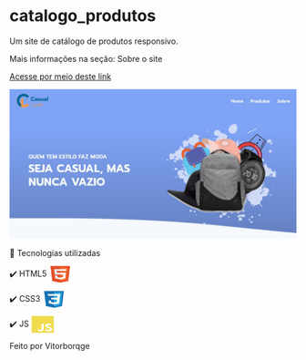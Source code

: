# catalogo_produtos

Um site de catálogo de produtos responsivo.

Mais informações na seção: Sobre o site

<a href="https://github.com/vitorborqge/Catalogo_Produtos">Acesse por meio deste link</a>

<div>
<img src="Catalogo.jpeg">
</div>
<div align="justify">    

🚀 Tecnologias utilizadas

✔️ HTML5 <img align="center" alt="Vitor-HTML" height="30" width="40" src="https://raw.githubusercontent.com/devicons/devicon/master/icons/html5/html5-original.svg">
  

✔️ CSS3 <img align="center" alt="Vitor-CSS" height="30" width="40" src="https://raw.githubusercontent.com/devicons/devicon/master/icons/css3/css3-original.svg">

✔️ JS <img align="center" alt="Vitor-JS" height="30" width="40" src="https://raw.githubusercontent.com/devicons/devicon/master/icons/javascript/javascript-plain.svg">
  </div>
  
  Feito por Vitorborqge
